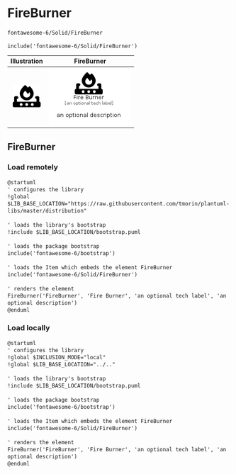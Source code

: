 # FireBurner


```text
fontawesome-6/Solid/FireBurner
```

```text
include('fontawesome-6/Solid/FireBurner')
```



| Illustration | FireBurner |
| :---: | :---: |
| ![illustration for Illustration](../../fontawesome-6/Solid/FireBurner.png) | ![illustration for FireBurner](../../fontawesome-6/Solid/FireBurner.Local.png) |




## FireBurner

### Load remotely
```plantuml
@startuml
' configures the library
!global $LIB_BASE_LOCATION="https://raw.githubusercontent.com/tmorin/plantuml-libs/master/distribution"

' loads the library's bootstrap
!include $LIB_BASE_LOCATION/bootstrap.puml

' loads the package bootstrap
include('fontawesome-6/bootstrap')

' loads the Item which embeds the element FireBurner
include('fontawesome-6/Solid/FireBurner')

' renders the element
FireBurner('FireBurner', 'Fire Burner', 'an optional tech label', 'an optional description')
@enduml
```

### Load locally
```plantuml
@startuml
' configures the library
!global $INCLUSION_MODE="local"
!global $LIB_BASE_LOCATION="../.."

' loads the library's bootstrap
!include $LIB_BASE_LOCATION/bootstrap.puml

' loads the package bootstrap
include('fontawesome-6/bootstrap')

' loads the Item which embeds the element FireBurner
include('fontawesome-6/Solid/FireBurner')

' renders the element
FireBurner('FireBurner', 'Fire Burner', 'an optional tech label', 'an optional description')
@enduml
```

